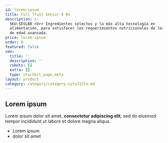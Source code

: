 ```yaml
---
id: lorem-ipsum
title: Full Trust Senior 8 KG
description: >-
  SKU:SESLB8 <br> Ingredientes selectos y la más alta tecnología en
  alimentación, para satisfacer los requerimientos nutricionales de los perros
  de edad avanzada. 
price: lorem-ipsum
order: 0
featured: false
seo:
  title: ''
  description: ''
  robots: []
  extra: []
  type: stackbit_page_meta
layout: product
category: category/category-sytu722fo.md
---
```

## Lorem ipsum

Lorem ipsum dolor sit amet, **consectetur adipiscing elit**, sed do eiusmod tempor incididunt ut labore et dolore magna aliqua.

- Lorem ipsum
- dolor sit amet